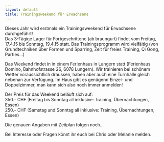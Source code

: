 ```yaml
---
layout: default
title: Trainingsweekend für Erwachsene
---
```


Dieses Jahr wird erstmals ein Trainingsweekend für Erwachsene durchgeführt!<br>
Das 3-Tägige Lager für Fortgeschrittene (ab braungurt) findet vom Freitag, 17.4.15 bis Sonntag, 19.4.15 statt.
Das Trainingsprogramm wird vielfältig (von Grundtechniken über Formen und Sparring, Zeit für freies Training, Qi Gong, Parties...)<br>

Das Weekend findet in in einem Ferienhaus in Lungern statt (Ferienhaus Domino, Bahnhofstrasse 26, 6078 Lungern). Wir trainieren bei schönem Wetter voraussichtlich draussen, haben aber auch eine Turnhalle gleich nebenan zur Verfügung. Im Haus gibt es genügend Einzel- und Doppelzimmer, man kann sich also noch immer anmelden!

Der Preis für das Weekend beläuft sich auf:<br>
350.- CHF (Freitag bis Sonntag all inklusive: Training, Übernachtungen, Essen)<br>
250.- CHF (Samstag und Sonntag all inklusive: Training, Übernachtungen, Essen)

Die genauen Angaben mit Zeitplan folgen noch...

Bei Interesse oder Fragen könnt ihr euch bei Chris oder Melanie melden.